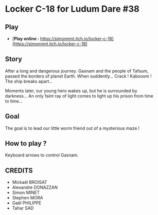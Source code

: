 # Locker C-18 for Ludum Dare #38



## Play

- [**Play online :** https://simonmnt.itch.io/locker-c-18](https://simonmnt.itch.io/locker-c-18)

## Story

After a long and dangerous journey. Gasnam and the people of Tafsum, passed the borders of planet Earth.
When suddently… Crack ! Kabooom ! The ship breaks apart…

Moments later, our young hero wakes up, but he is surrounded by darkness…
An only faint ray of light comes to light up his prison from time to time…

## Goal

The goal is to lead our little worm friend out of a mysterious maze.!

## How to play ?

Keyboard arrows to control Gasnam.

## CREDITS


- Mickaël BROISAT
- Alexandre DONAZZAN
- Simon MINET
- Stephen MORA
- Gaël PHILIPPE
- Tahar SAD
